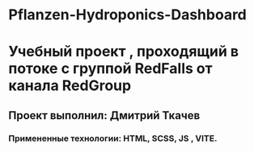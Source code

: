 # Pflanzen-Hydroponics-Dashboard
# Учебный проект , проходящий в потоке с группой RedFalls от канала RedGroup

## Проект выполнил: Дмитрий Ткачев

### Примененные технологии: HTML, SCSS, JS , VITE.
